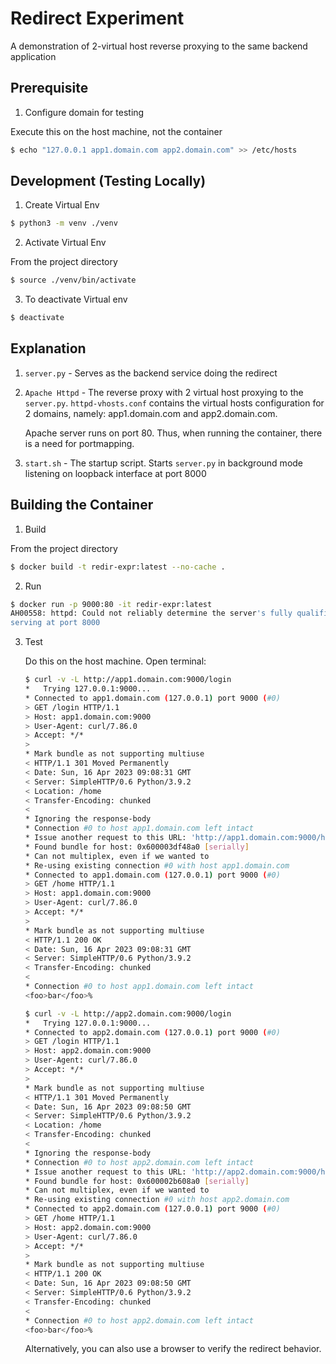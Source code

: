 # Redirect Experiment

A demonstration of 2-virtual host reverse proxying to the same backend application

## Prerequisite

1. Configure domain for testing

Execute this on the host machine, not the container

```bash
$ echo "127.0.0.1 app1.domain.com app2.domain.com" >> /etc/hosts
```

## Development (Testing Locally)

1. Create Virtual Env

```bash
$ python3 -m venv ./venv
```

2. Activate Virtual Env

From the project directory

```bash
$ source ./venv/bin/activate
```

3. To deactivate Virtual env

```bash
$ deactivate
```

## Explanation

1. `server.py` - Serves as the backend service doing the redirect
2. `Apache Httpd` - The reverse proxy with 2 virtual host proxying to the `server.py`. `httpd-vhosts.conf` contains the virtual hosts configuration for 2 domains, namely: app1.domain.com and app2.domain.com.

    Apache server runs on port 80. Thus, when running the container, there is a need for portmapping.

3. `start.sh` - The startup script. Starts `server.py` in background mode listening on loopback interface at port 8000

## Building the Container

1. Build

From the project directory

```bash
$ docker build -t redir-expr:latest --no-cache .
```

2. Run

```bash
$ docker run -p 9000:80 -it redir-expr:latest
AH00558: httpd: Could not reliably determine the server's fully qualified domain name, using 172.17.0.2. Set the 'ServerName' directive globally to suppress this message
serving at port 8000
```

3. Test

    Do this on the host machine. Open terminal:

    ```bash
    $ curl -v -L http://app1.domain.com:9000/login
    *   Trying 127.0.0.1:9000...
    * Connected to app1.domain.com (127.0.0.1) port 9000 (#0)
    > GET /login HTTP/1.1
    > Host: app1.domain.com:9000
    > User-Agent: curl/7.86.0
    > Accept: */*
    >
    * Mark bundle as not supporting multiuse
    < HTTP/1.1 301 Moved Permanently
    < Date: Sun, 16 Apr 2023 09:08:31 GMT
    < Server: SimpleHTTP/0.6 Python/3.9.2
    < Location: /home
    < Transfer-Encoding: chunked
    <
    * Ignoring the response-body
    * Connection #0 to host app1.domain.com left intact
    * Issue another request to this URL: 'http://app1.domain.com:9000/home'
    * Found bundle for host: 0x600003df48a0 [serially]
    * Can not multiplex, even if we wanted to
    * Re-using existing connection #0 with host app1.domain.com
    * Connected to app1.domain.com (127.0.0.1) port 9000 (#0)
    > GET /home HTTP/1.1
    > Host: app1.domain.com:9000
    > User-Agent: curl/7.86.0
    > Accept: */*
    >
    * Mark bundle as not supporting multiuse
    < HTTP/1.1 200 OK
    < Date: Sun, 16 Apr 2023 09:08:31 GMT
    < Server: SimpleHTTP/0.6 Python/3.9.2
    < Transfer-Encoding: chunked
    <
    * Connection #0 to host app1.domain.com left intact
    <foo>bar</foo>%

    $ curl -v -L http://app2.domain.com:9000/login
    *   Trying 127.0.0.1:9000...
    * Connected to app2.domain.com (127.0.0.1) port 9000 (#0)
    > GET /login HTTP/1.1
    > Host: app2.domain.com:9000
    > User-Agent: curl/7.86.0
    > Accept: */*
    >
    * Mark bundle as not supporting multiuse
    < HTTP/1.1 301 Moved Permanently
    < Date: Sun, 16 Apr 2023 09:08:50 GMT
    < Server: SimpleHTTP/0.6 Python/3.9.2
    < Location: /home
    < Transfer-Encoding: chunked
    <
    * Ignoring the response-body
    * Connection #0 to host app2.domain.com left intact
    * Issue another request to this URL: 'http://app2.domain.com:9000/home'
    * Found bundle for host: 0x600002b608a0 [serially]
    * Can not multiplex, even if we wanted to
    * Re-using existing connection #0 with host app2.domain.com
    * Connected to app2.domain.com (127.0.0.1) port 9000 (#0)
    > GET /home HTTP/1.1
    > Host: app2.domain.com:9000
    > User-Agent: curl/7.86.0
    > Accept: */*
    >
    * Mark bundle as not supporting multiuse
    < HTTP/1.1 200 OK
    < Date: Sun, 16 Apr 2023 09:08:50 GMT
    < Server: SimpleHTTP/0.6 Python/3.9.2
    < Transfer-Encoding: chunked
    <
    * Connection #0 to host app2.domain.com left intact
    <foo>bar</foo>%
    ```

    Alternatively, you can also use a browser to verify the redirect behavior.
